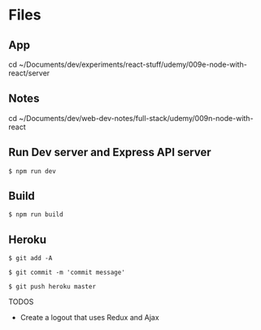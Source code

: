 # Files
## App
cd ~/Documents/dev/experiments/react-stuff/udemy/009e-node-with-react/server

## Notes
cd ~/Documents/dev/web-dev-notes/full-stack/udemy/009n-node-with-react

## Run Dev server and Express API server
`$ npm run dev`

## Build
`$ npm run build`

## Heroku
`$ git add -A`

`$ git commit -m 'commit message'`

`$ git push heroku master`

TODOS
* Create a logout that uses Redux and Ajax

